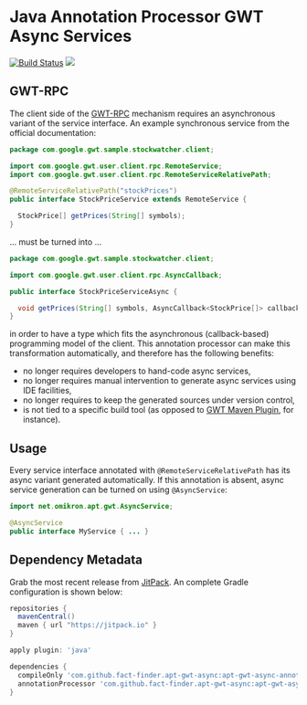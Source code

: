 # Java Annotation Processor GWT Async Services 

[![Build Status](https://travis-ci.org/FACT-Finder/apt-gwt-async.svg?branch=master)](https://travis-ci.org/FACT-Finder/apt-gwt-async)
[![](https://jitpack.io/v/fact-finder/apt-gwt-async.svg)](https://jitpack.io/#fact-finder/apt-gwt-async)


## GWT-RPC

The client side of the [GWT-RPC][gwtrpc] mechanism requires an asynchronous variant of the service interface. 
An example synchronous service from the official documentation:


```java
package com.google.gwt.sample.stockwatcher.client;

import com.google.gwt.user.client.rpc.RemoteService;
import com.google.gwt.user.client.rpc.RemoteServiceRelativePath;

@RemoteServiceRelativePath("stockPrices")
public interface StockPriceService extends RemoteService {

  StockPrice[] getPrices(String[] symbols);
}
```

... must be turned into ...

```java
package com.google.gwt.sample.stockwatcher.client;

import com.google.gwt.user.client.rpc.AsyncCallback;

public interface StockPriceServiceAsync {

  void getPrices(String[] symbols, AsyncCallback<StockPrice[]> callback);
}
```

in order to have a type which fits the asynchronous (callback-based) programming model of the client. 
This annotation processor can make this transformation automatically, and therefore has the following benefits:

* no longer requires developers to hand-code async services,
* no longer requires manual intervention to generate async services using IDE facilities,
* no longer requires to keep the generated sources under version control,
* is not tied to a specific build tool (as opposed to [GWT Maven Plugin][mavenplugin], for instance).

## Usage

Every service interface annotated with `@RemoteServiceRelativePath` has its async variant generated automatically. If this annotation is absent, async service generation can be turned on using `@AsyncService`:

```java
import net.omikron.apt.gwt.AsyncService;

@AsyncService
public interface MyService { ... }
```

## Dependency Metadata

Grab the most recent release from [JitPack][jitpack]. An complete Gradle configuration is shown below:

```groovy
repositories {
  mavenCentral()
  maven { url "https://jitpack.io" }
}

apply plugin: 'java'

dependencies {
  compileOnly 'com.github.fact-finder.apt-gwt-async:apt-gwt-async-annotation:1.0'
  annotationProcessor 'com.github.fact-finder.apt-gwt-async:apt-gwt-async-processor:1.0'
}
```



[gwtrpc]: http://www.gwtproject.org/doc/latest/DevGuideServerCommunication.html
[mavenplugin]: https://gwt-maven-plugin.github.io/gwt-maven-plugin/user-guide/async.html
[jitpack]: https://jitpack.io/
